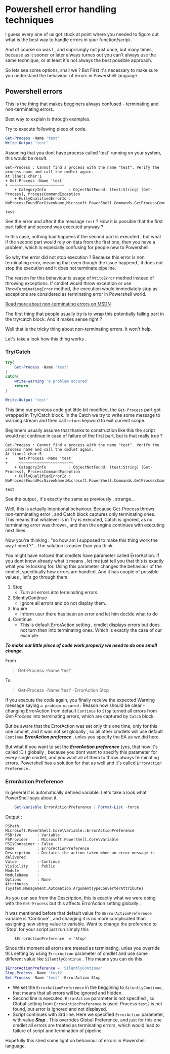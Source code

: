 # Powershell error handling techniques

I guess every one of us got stuck at point where you needed to figure out what is the best way to handle errors in your function/script .

And of course so was I , and suprisingly not just once, but many times, because as it sooner or later always turnes out you can't always use the same technique, or at least it's not always the best possible approach.

So lets see some options, shall we ?
But First it's necessary to make sure you understand the behaviour of errors in Powershell language.

## Powershell errors
This is the thing that makes begginers always confused - terminating and non-terminating errors.

Best way to explain is through examples.

Try to execute following piece of code.
``` Powershell
Get-Process -Name 'test'
Write-Output 'test'
```
Assuming that you dont have process called 'test' running on your system, this would be result.

```
Get-Process : Cannot find a process with the name "test". Verify the process name and call the cmdlet again.
At line:1 char:1
+ Get-Process -Name 'test'
+ ~~~~~~~~~~~~~~~~~~~~~~~~
    + CategoryInfo          : ObjectNotFound: (test:String) [Get-Process], ProcessCommandException
    + FullyQualifiedErrorId : NoProcessFoundForGivenName,Microsoft.PowerShell.Commands.GetProcessCommand
 
test
```

See the error and after it the message `test` ? How it is possible that the first part failed and second was executed anyway ?

In this case, nothing bad happens if the second part is executed , but what if the second part would rely on data from the first one, then you have a problem, which is especially confusing for people new to Powershell.

So why the error did not stop execution ? Because this error is non terminating error, meaning that even though the issue happend , it does not stop the execution and it does not terminate pipeline.

The reason for this behaviour is usage of `WriteError` method instead of throwing exceptions. If cmdlet would throw exception or use `ThrowTerminatingError` method, the execution would immediately stop as exceptions are considered as terminating error in Powershell world.

[Read more about non-terminating errors on MSDN](https://msdn.microsoft.com/en-us/library/dd878240(v=vs.85).aspx)

The first thing that people usually try is to wrap this potentially failing part in the try/catch block. And it makes sense right ?

Well that is the tricky thing about non-terminating errors. It won't help.

Let's take a look how this thing works .


### Try/Catch
``` Powershell
try{
    Get-Process -Name 'test'
}
catch{
    write-warning 'a problem occured'
    return
}

Write-Output 'test'

```

This time our previous code got little bit modified, the `Get-Process` part got wrapped in Try/Catch block. In the Catch we try to write some message to warning stream and then call `return` keyword to exit current scope.

Beginners usually assume that thanks to construction like this the script would not continue in case of failure of the first part, but is that really true ?

```
Get-Process : Cannot find a process with the name "test". Verify the process name and call the cmdlet again.
At line:2 char:5
+     Get-Process -Name 'test'
+     ~~~~~~~~~~~~~~~~~~~~~~~~
    + CategoryInfo          : ObjectNotFound: (test:String) [Get-Process], ProcessCommandException
    + FullyQualifiedErrorId : NoProcessFoundForGivenName,Microsoft.PowerShell.Commands.GetProcessCommand
 
test
```

See the output , it's exactly the same as previously , strange...


 Well, this is actually intentional behaviour. Because Get-Process throws non-terminating error , and Catch block captures only terminating ones. This means that whatever is in Try is executed, Catch is ignored, as no terminating error was thrown , and then the engine continues with executing next lines.

 Now you're thinking : "so how am I supposed to make this thing work the way I need ?" .
 The solution is easier than you think.

You might have noticed that cmdlets have parameter called ErrorAction. If you dont know already what it means , let me just tell you that this is exactly what you're looking for.
Using this parameter changes the behaviour of the cmdlet, specifically how errors are handled. And it has couple of possible values , let's go through them.

1. Stop
    * Turn all errors into terminating errors.
2. SilentlyContinue
    * Ignore all errors and do not display them.
3. Inquire
    * Inform user there has been an error and let him decide what to do
4. Continue
    * This is default ErrorAction setting , cmdlet displays errors but does not turn then into terminating ones. Which is exactly the case of our example.


***To make our little piece of code work properly we need to do one small change.***

From
> Get-Process -Name 'test'

To
> Get-Process -Name 'test' -ErrorAction Stop

If you execute the code again, you finally receive the expected Warning message saying `a problem occured` .
Reason now should be clear - changing ErrorAction from default `Continue` to `Stop` turned all errors from *Get-Process* into terminating errors, which are captured by `Catch` block.

But be aware that the ErrorAction was set only this one time, only for this one cmdlet, and it was not set globally , so all other cmdlets will use default `Continue` ***ErrorAction preferece*** , unles you specify the EA as we did here.

But what if you want to set the ***ErrorAction preference*** (yes, that how it's called :D ) globally , because you dont want to specify this parameter for every single cmdlet, and you want all of them to throw always terminating errors.
Powershell has a solution for that as well and it's called `ErrorAction Preference` .

### ErrorAction Preference
In general it is automatically defined variable. Let's take a look what PowerShell says about it.

``` Powershell
    Get-Variable ErrorActionPreference | Format-List -force
```

Output :
```
PSPath        : Microsoft.PowerShell.Core\Variable::ErrorActionPreference
PSDrive       : Variable
PSProvider    : Microsoft.PowerShell.Core\Variable
PSIsContainer : False
Name          : ErrorActionPreference
Description   : Dictates the action taken when an error message is delivered
Value         : Continue
Visibility    : Public
Module        : 
ModuleName    : 
Options       : None
Attributes    : {System.Management.Automation.ArgumentTypeConverterAttribute}
```

As you can see from the Description, this is exactly what we were doing with the `Get-Process` but this affects ErrorAction setting globally .

It was mentioned before that default value fro `$ErrorActionPreference` variable is 'Continue' , and changing it is no more complicated than assigning new string value to variable. Want to change the preference to 'Stop' for your script just run simply this
```
    $ErrorActionPreference  = 'Stop'
```

Since this moment all erorrs are treated as terminating, unles you override this setting by using `ErrorAction` parameter of cmdlet and use some different value like `SilentlyContinue` . This means you can do this .

``` Powershell
$ErrorActionPreference = 'SilentlyContinue'
Stop-Process -Name 'test2'
Get-Process -Name 'test' -ErrorAction Stop
```

- We set the `ErrorActionPreference` in the beggining to `SilentlyContinue`, that means that all errors will be ignored and hidden. 
- Second line is executed, `ErrorAction` parameter is not specified , so Global setting from `ErrorActionPreference` is used.
Process `test2` is not found, but error is ignored and not displayed. 
- Script continues with 3rd line. Here we specified `ErrorAction` parameter, with value ***Stop*** . This overrides Global Preference, and just for this one cmdlet all errors are treated as terminating errors, which would lead to failure of script and termination of pipeline.


Hopefully this shed some light on behaviour of errors in Powershell language.
